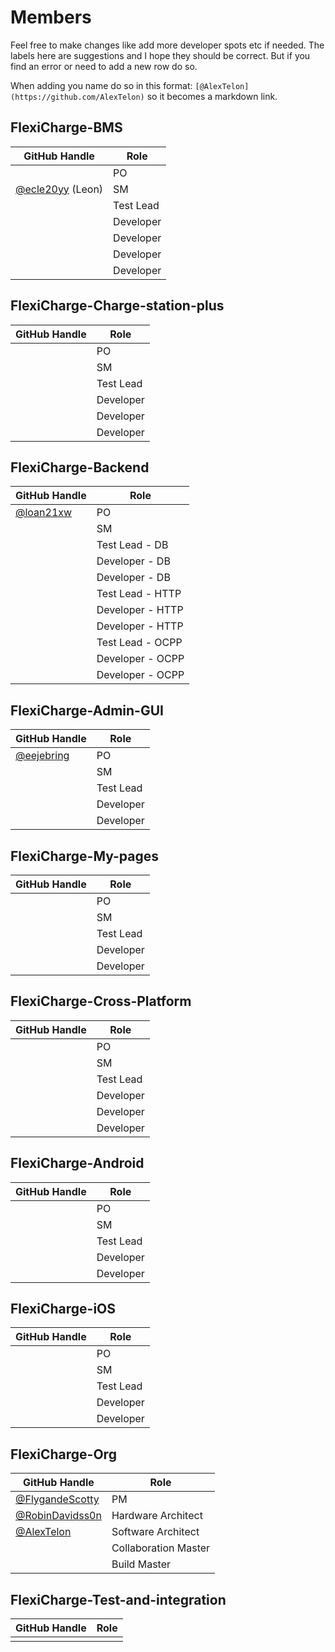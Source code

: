 # Members
Feel free to make changes like add more developer spots etc if needed. The labels here are suggestions and I hope they should be correct. But if you find an error or need to add a new row do so.

When adding you name do so in this format: `[@AlexTelon](https://github.com/AlexTelon)` so it becomes a markdown link.

## FlexiCharge-BMS
| GitHub Handle | Role |
|---------------|------|
|               |  PO  |
| [@ecle20yy](https://github.com/ecle20yy) (Leon)  |  SM  |
|               |  Test Lead  |
|               |  Developer  |
|               |  Developer  |
|               |  Developer  |
|               |  Developer  |
## FlexiCharge-Charge-station-plus
| GitHub Handle | Role |
|---------------|------|
|               |  PO  |
|               |  SM  |
|               |  Test Lead  |
|               |  Developer  |
|               |  Developer  |
|               |  Developer  |

## FlexiCharge-Backend
| GitHub Handle | Role |
|---------------|------|
| [@loan21xw](https://github.com/loan21xw)    |  PO  |
|               |  SM  |
|               |  Test Lead - DB |
|               |  Developer - DB |
|               |  Developer - DB |
|               |  Test Lead - HTTP |
|               |  Developer - HTTP |
|               |  Developer - HTTP |
|               |  Test Lead - OCPP |
|               |  Developer - OCPP |
|               |  Developer - OCPP |


## FlexiCharge-Admin-GUI
| GitHub Handle  | Role |
|----------------|------|
| [@eejebring](https://github.com/eejebring) |  PO  |
|                |  SM  |
|                |  Test Lead  |
|                |  Developer  |
|                |  Developer  |

## FlexiCharge-My-pages
| GitHub Handle | Role |
|---------------|------|
|               |  PO  |
|               |  SM  |
|               |  Test Lead  |
|               |  Developer  |
|               |  Developer  |

## FlexiCharge-Cross-Platform
| GitHub Handle | Role |
|---------------|------|
|               |  PO  |
|               |  SM  |
|               |  Test Lead  |
|               |  Developer  |
|               |  Developer  |
|               |  Developer  |

## FlexiCharge-Android
| GitHub Handle | Role |
|---------------|------|
|               |  PO  |
|               |  SM  |
|               |  Test Lead  |
|               |  Developer  |
|               |  Developer  |

## FlexiCharge-iOS
| GitHub Handle | Role |
|---------------|------|
|               |  PO  |
|               |  SM  |
|               |  Test Lead  |
|               |  Developer  |
|               |  Developer  |

## FlexiCharge-Org
| GitHub Handle | Role |
|---------------|------|
| [@FlygandeScotty](https://github.com/FlygandeScotty)    |   PM   |
| [@RobinDavidss0n](https://github.com/RobinDavidss0n)    |  Hardware Architect    |
| [@AlexTelon](https://github.com/AlexTelon)    |  Software Architect    |
|               |  Collaboration Master    |
|               |  Build Master    |

## FlexiCharge-Test-and-integration
| GitHub Handle | Role |
|---------------|------|
|               |      |
